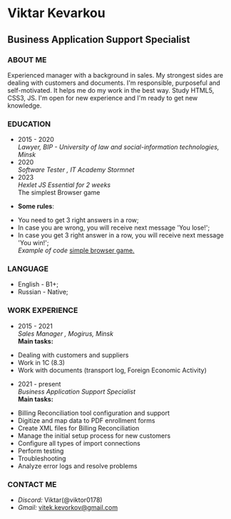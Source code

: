 # __Viktar Kevarkou__ 
## __Business Application Support Specialist__ 
  
### ABOUT ME  
Experienced manager with a background in sales. My strongest sides are dealing with customers and documents. I'm responsible, purposeful and self-motivated. It helps me do my work in the best way. Study HTML5, CSS3, JS. I'm open for new experience and I'm ready to get new knowledge.

### EDUCATION
* 2015 - 2020  
_Lawyer, BIP - University of law and social-information technologies, Minsk_  
* 2020  
_Software Tester , IT Academy Stormnet_  
* 2023  
_Hexlet JS Essential for 2 weeks_  
The simplest Browser game  
- __Some rules__:
+ You need to get 3 right answers in a row;
+ In case you are wrong, you will receive next message 'You lose!';
+ In case you get 3 right answer in a row, you will receive next message 'You win!';  
_Example of code_ [simple browser game.](https://github.com/Viktor0178/HexletCoding.git)  
### LANGUAGE  
* English - B1+;  
* Russian - Native;  

### WORK EXPERIENCE
* 2015 - 2021  
_Sales Manager , Mogirus, Minsk_  
__Main tasks:__  
+	Dealing with customers and suppliers
+ Work in 1C (8.3)
+ Work with documents (transport log, Foreign Economic Activity)  
  
* 2021 - present  
_Business Application Support Specialist_  
__Main tasks:__  
+ Billing Reconciliation tool configuration and support 
+ Digitize and map data to PDF enrollment forms 
+ Create XML files for Billing Reconciliation 
+ Manage the initial setup process for new customers 
+ Configure all types of import connections 
+ Perform testing 
+ Troubleshooting 
+ Analyze error logs and resolve problems  

### CONTACT ME  
+ _Discord:_ Viktar(@viktor0178)
+ _Gmail:_ vitek.kevorkov@gmail.com


